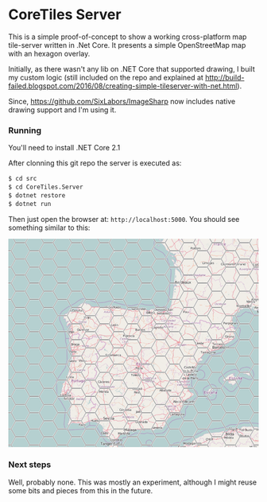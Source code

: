 # CoreTiles Server

This is a simple proof-of-concept to show a working cross-platform map tile-server written in .Net Core.
It presents a simple OpenStreetMap map with an hexagon overlay.


Initially, as there wasn't any lib on .NET Core that supported drawing, I built my custom logic (still included on the repo and explained at http://build-failed.blogspot.com/2016/08/creating-simple-tileserver-with-net.html).

Since, https://github.com/SixLabors/ImageSharp now includes native drawing support and I'm using it.


### Running

You'll need to install .NET Core 2.1

After clonning this git repo the server is executed as:
```sh
$ cd src
$ cd CoreTiles.Server
$ dotnet restore
$ dotnet run
```

Then just open the browser at: `http://localhost:5000`. You should see something similar to this:

![Alt text](/assets/blog/hexagon1.png?raw=true "Hexagon Tile Server")

### Next steps

Well, probably none. This was mostly an experiment, although I might reuse some bits and pieces from this in the future.